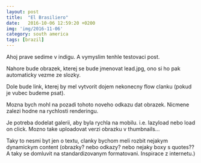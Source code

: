 ```yaml
---
layout: post
title:  "El Brasiliero"
date:   2016-10-06 12:59:20 +0200
img: 'img/2016-11-06'
category: south america
tags: [brazil]
---
```


Ahoj prave sedime v indigu. A vymyslim tenhle testovaci post. 

Nahore bude obrazek, kterej se bude jmenovat lead.jpg, ono si ho pak automaticky vezme ze slozky.

Dole bude link, kterej by mel vytvorit dojem nekonecny flow clanku (pokud je vubec budeme psat). 

Mozna bych mohl na pozadi tohoto noveho odkazu dat obrazek. Nicmene zalezi hodne na rychlosti renderingu. 

Je potreba dodelat galerii, aby byla rychla na mobilu. i.e. lazyload nebo load on click. Mozno take uploadovat verzi obrazku v thumbnails...

Taky to nesmi byt jen o textu, clanky bychom meli rozbit nejakym dynamickym content (obrazky? nebo odkazy? nebo nejaky boxy s quotes?? A taky se domluvit na standardizovanym formatovani. Inspirace z internetu.)